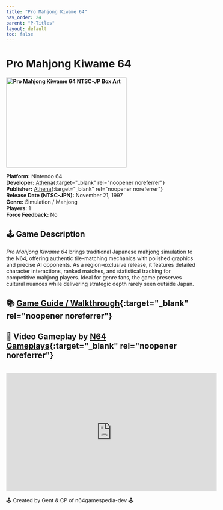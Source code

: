 ```yaml
---
title: "Pro Mahjong Kiwame 64"
nav_order: 24
parent: "P-Titles"
layout: default
toc: false
---
```


# Pro Mahjong Kiwame 64

<b>
<img src="https://images.launchbox-app.com/7211b980-d021-4fe2-a31a-2b5451495a4c.png" alt="Pro Mahjong Kiwame 64 NTSC-JP Box Art" width="320" height="240" />
</b>

**Platform:** Nintendo 64  
**Developer:** [Athena](https://en.wikipedia.org/wiki/Athena_(game_developer)){:target="_blank" rel="noopener noreferrer"}  
**Publisher:** [Athena](https://en.wikipedia.org/wiki/Athena_(game_developer)){:target="_blank" rel="noopener noreferrer"}  
**Release Date (NTSC-JPN):** November 21, 1997  
**Genre:** Simulation / Mahjong  
**Players:** 1  
**Force Feedback:** No  

## 🕹️ Game Description  
*Pro Mahjong Kiwame 64* brings traditional Japanese mahjong simulation to the N64, offering authentic tile-matching mechanics with polished graphics and precise AI opponents. As a region-exclusive release, it features detailed character interactions, ranked matches, and statistical tracking for competitive mahjong players. Ideal for genre fans, the game preserves cultural nuances while delivering strategic depth rarely seen outside Japan.

## 📚 [Game Guide / Walkthrough](https://gamefaqs.gamespot.com/n64/574528-pro-mahjong-kiwame-64/faqs/79182){:target="_blank" rel="noopener noreferrer"}

## 🎥 Video Gameplay by [N64 Gameplays](https://www.youtube.com/channel/UCTNnXOuixCNzqYl3lAyI-JA){:target="_blank" rel="noopener noreferrer"}  
<br />  
<iframe width="560" height="315" src="https://www.youtube.com/embed/gjyIsyh7epM" title="Pro Mahjong Kiwame 64 Longplay" frameborder="0" allowfullscreen></iframe>

🕹️ Created by Gent & CP of n64gamespedia-dev 🕹️  
<!-- Vault Format: n64gamespedia-dev -->  
<!-- Protocol Source: _vault-specs/format-protocol.md -->
